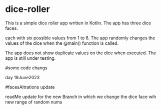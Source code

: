 # dice-roller

This is a simple dice roller app written in Kotlin. The app has three dice faces.

each with six possible values from 1 to 6. The app randomly changes the values of the dice when the @main() function is called. 

The app does not show duplicate values on the dice when executed. The app is still under testing.


#some code changs 

day 19June2023

#facesAltrations update

readMe update for the new Branch in which we change the dice face wih new range of random nums
